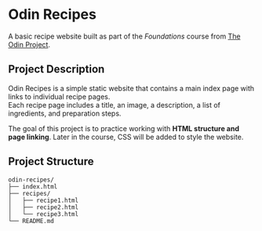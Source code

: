 # Odin Recipes

A basic recipe website built as part of the *Foundations* course from [The Odin Project](https://www.theodinproject.com/lessons/foundations-recipes).

## Project Description

Odin Recipes is a simple static website that contains a main index page with links to individual recipe pages.  
Each recipe page includes a title, an image, a description, a list of ingredients, and preparation steps.  

The goal of this project is to practice working with **HTML structure and page linking**. Later in the course, CSS will be added to style the website.

## Project Structure

```text
odin-recipes/
├── index.html
├── recipes/
│   ├── recipe1.html
│   ├── recipe2.html
│   └── recipe3.html
└── README.md

